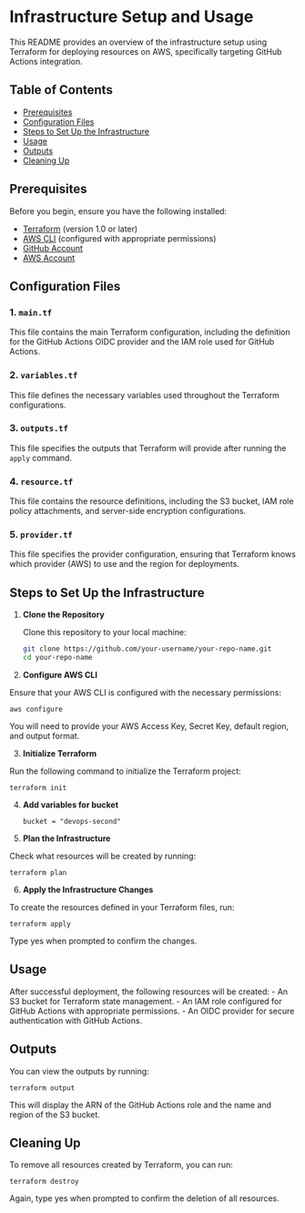 # Infrastructure Setup and Usage

This README provides an overview of the infrastructure setup using Terraform for deploying resources on AWS, specifically targeting GitHub Actions integration.

## Table of Contents

- [Prerequisites](#prerequisites)
- [Configuration Files](#configuration-files)
- [Steps to Set Up the Infrastructure](#steps-to-set-up-the-infrastructure)
- [Usage](#usage)
- [Outputs](#outputs)
- [Cleaning Up](#cleaning-up)

## Prerequisites

Before you begin, ensure you have the following installed:

- [Terraform](https://www.terraform.io/downloads.html) (version 1.0 or later)
- [AWS CLI](https://aws.amazon.com/cli/) (configured with appropriate permissions)
- [GitHub Account](https://github.com/)
- [AWS Account](https://aws.amazon.com/)


## Configuration Files

### 1. `main.tf`

This file contains the main Terraform configuration, including the definition for the GitHub Actions OIDC provider and the IAM role used for GitHub Actions.

### 2. `variables.tf`

This file defines the necessary variables used throughout the Terraform configurations.

### 3. `outputs.tf`

This file specifies the outputs that Terraform will provide after running the `apply` command.

### 4. `resource.tf`

This file contains the resource definitions, including the S3 bucket, IAM role policy attachments, and server-side encryption configurations.

### 5. `provider.tf`

This file specifies the provider configuration, ensuring that Terraform knows which provider (AWS) to use and the region for deployments.

## Steps to Set Up the Infrastructure

1. **Clone the Repository**

   Clone this repository to your local machine:

   ```bash
   git clone https://github.com/your-username/your-repo-name.git
   cd your-repo-name

2. **Configure AWS CLI**

Ensure that your AWS CLI is configured with the necessary permissions:

    aws configure
    
You will need to provide your AWS Access Key, Secret Key, default region, and output format.

3. **Initialize Terraform**

Run the following command to initialize the Terraform project:

    terraform init

4. **Add variables for bucket**

    ```bucket = "devops-second"```

5. **Plan the Infrastructure**

Check what resources will be created by running:

    terraform plan


6. **Apply the Infrastructure Changes**

To create the resources defined in your Terraform files, run:

    terraform apply

Type yes when prompted to confirm the changes.

## Usage

After successful deployment, the following resources will be created:
    - An S3 bucket for Terraform state management.
    - An IAM role configured for GitHub Actions with appropriate permissions.
    - An OIDC provider for secure authentication with GitHub Actions.

## Outputs

You can view the outputs by running:

    terraform output

This will display the ARN of the GitHub Actions role and the name and region of the S3 bucket.

## Cleaning Up

To remove all resources created by Terraform, you can run:

    terraform destroy

Again, type yes when prompted to confirm the deletion of all resources.